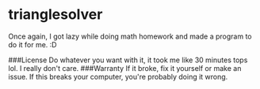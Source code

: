 # trianglesolver
Once again, I got lazy while doing math homework and made a program to do it for me. :D

###License
Do whatever you want with it, it took me like 30 minutes tops lol. I really don't care.
###Warranty
If it broke, fix it yourself or make an issue. If this breaks your computer, you're probably doing it wrong.
